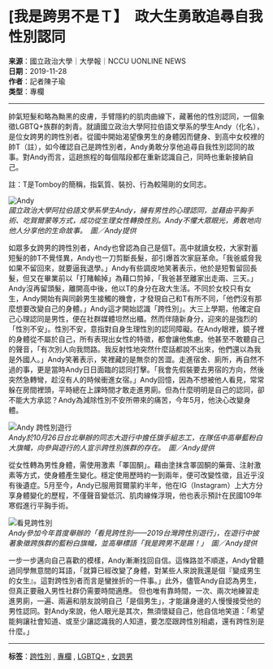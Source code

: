 # [我是跨男不是Ｔ】　政大生勇敢追尋自我性別認同

**来源**：國立政治大學｜大學報｜NCCU UONLINE NEWS  
**日期**：2019-11-28  
**作者**：記者陳子瑜  
**类型**：專欄  

---

帥氣短髮和略為黝黑的皮膚，手臂隱約的肌肉曲線下，藏著他的性別認同，一個象徵LGBTQ+族群的刺青。就讀國立政治大學阿拉伯語文學系的學生Andy（化名），是位女跨男的跨性別者。從國中開始渴望像男生的身體因而健身、到高中女校裡的帥T（註），如今確認自己是跨性別者，Andy勇敢分享他追尋自我性別認同的故事。對Andy而言，這趟旅程的每個階段都在重新認識自己，同時也重新接納自己。

註：T是Tomboy的簡稱，指氣質、裝扮、行為較陽剛的女同志。

![Andy](https://unews.nccu.edu.tw/wp-content/uploads/2019/11/8b1fd00bcbfd311ce49350e03302b26b-2-1024x790.jpg)  
*國立政治大學阿拉伯語文學系學生Andy，擁有男性的心理認同，並藉由平胸手術、吃賀爾蒙等方式，成功從生理女性轉換性別。Andy不懼大眾眼光，勇敢地向他人分享他的生命故事。　圖／Andy提供*

如眾多女跨男的跨性別者，Andy也曾認為自己是個T。高中就讀女校，大家對蓄短髮的帥T不覺怪異，Andy也一刀剪斷長髮，卻引爆首次家庭革命。「我爸威脅我如果不留回來，就要逼我退學。」Andy有些調皮地笑著表示，他於是短暫留回長髮，但又在畢業前以「打賭輸掉」為藉口剪掉，「我爸甚至離家出走兩、三天。」 Andy沒再留頭髮，離開高中後，他以T的身分在政大生活。不同於女校只有女生，Andy開始有與同齡男生接觸的機會，才發現自己和T有所不同，「他們沒有那麼想要改變自己的身體。」Andy這才開始認識「跨性別」。大三上學期，他確定自己心理認同是男性，便在社群媒體坦然出櫃。然而伴隨新身分，迎來的是強烈的「性別不安」。性別不安，意指對自身生理性別的認同障礙。在Andy眼裡，鏡子裡的身體從不屬於自己，所有表現出女性的特徵，都會讓他焦慮。他甚至不敢聽自己的聲音，「有次別人向我問路。我反射性地突然什麼話都說不出來，他們還以為我是外國人。」Andy笑著表示，笑裡藏的是無奈的苦澀。走進宿舍、廁所，再自然不過的事，更是當時Andy日日面臨的認同打擊。「我會先假裝要去男宿的方向，然後突然急轉彎，趁沒有人的時候衝進女宿。」Andy回憶，因為不想被他人看見，常常躲在房間裡頭，平時總在上課時間才敢走進男廁。但為什麼明明是自己的認同，卻不能大方承認？Andy為減除性別不安所帶來的痛苦，今年5月，他決心改變身體。

![Andy 跨性別遊行](https://unews.nccu.edu.tw/wp-content/uploads/2019/11/9c331da7e89059f3a53158b3e46dd5b6-2.jpg)  
*Andy於10月26日台北舉辦的同志大遊行中擔任旗手組志工，在隊伍中高舉藍粉白大旗幟，向參與遊行的人宣示跨性別族群的存在。　圖／Andy提供*

從女性轉為男性身體，需使用激素「睪固酮」。藉由塗抹含睪固酮的藥膏、注射激素等方式，使身體產生變化。穩定使用歷時約一到兩年，便可改變性徵，且近乎沒有後遺症。5月至今，Andy已服用賀爾蒙約半年，他在IG（Instagram）上大方分享身體變化的歷程，不僅聲音變低沉、肌肉線條浮現，他也表示預計在民國109年寒假進行平胸手術。

![看見跨性別](https://unews.nccu.edu.tw/wp-content/uploads/2019/11/f2890ffbf589472f4db70098156fec0b-3-1024x683.jpg)  
*Andy參加今年首度舉辦的「看見跨性別——2019台灣跨性別遊行」，在遊行中披著象徵跨族群的藍粉白旗幟，並高舉標語「我是跨男不是踢！」　圖／Andy提供*

一步一步邁向自己喜歡的模樣，Andy漸漸找回自信。這條路並不順遂，Andy曾聽過同學無意間的耳語，「就算已經改變了身體，對某些人來說我還是個『變成男生的女生』。這對跨性別者而言是蠻挫折的一件事。」此外，儘管Andy自認為男生，但真正要融入男性社群仍需要時間適應。 但也唯有靠時間，一次、兩次地練習走進男廁，一遍、兩遍和朋友說明自己「是個男生」，才能讓身邊的人慢慢接受他的男性認同。對Andy來說，他人眼光是其次，無須懷疑自己，他自信地笑道：「希望能夠讓社會知道、或至少讓認識我的人知道，要怎麼跟跨性別相處，還有跨性別是什麼。」

---

**标签**：[跨性別](/uSearch/跨性別) , [專欄](/uSearch/專欄) , [LGBTQ+](/uSearch/LGBTQ+) , [女跨男](/uSearch/女跨男)